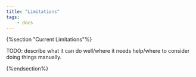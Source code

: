 ```yaml
---
title: "Limitations"
tags: 
    - docs
---
```

{%section "Current Limitations"%}

TODO: describe what it can do well/where it needs help/where to consider doing things manually.

{%endsection%}
